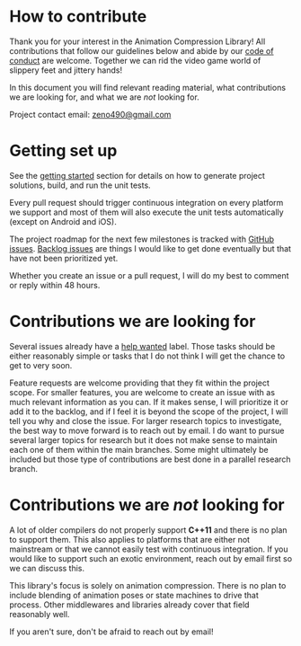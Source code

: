 # How to contribute

Thank you for your interest in the Animation Compression Library! All contributions that follow our guidelines below and abide by our [code of conduct](CODE_OF_CONDUCT.md) are welcome. Together we can rid the video game world of slippery feet and jittery hands!

In this document you will find relevant reading material, what contributions we are looking for, and what we are *not* looking for.

Project contact email: zeno490@gmail.com

# Getting set up

See the [getting started](./docs/getting_started.md) section for details on how to generate project solutions, build, and run the unit tests.

Every pull request should trigger continuous integration on every platform we support and most of them will also execute the unit tests automatically (except on Android and iOS).

The project roadmap for the next few milestones is tracked with [GitHub issues](https://github.com/nfrechette/acl/issues). [Backlog issues](https://github.com/nfrechette/acl/milestone/4) are things I would like to get done eventually but that have not been prioritized yet.

Whether you create an issue or a pull request, I will do my best to comment or reply within 48 hours.

# Contributions we are looking for

Several issues already have a [help wanted](https://github.com/nfrechette/acl/issues?q=is%3Aopen+is%3Aissue+label%3A%22help+wanted%22) label. Those tasks should be either reasonably simple or tasks that I do not think I will get the chance to get to very soon.

Feature requests are welcome providing that they fit within the project scope. For smaller features, you are welcome to create an issue with as much relevant information as you can. If it makes sense, I will prioritize it or add it to the backlog, and if I feel it is beyond the scope of the project, I will tell you why and close the issue. For larger research topics to investigate, the best way to move forward is to reach out by email. I do want to pursue several larger topics for research but it does not make sense to maintain each one of them within the main branches. Some might ultimately be included but those type of contributions are best done in a parallel research branch.

# Contributions we are *not* looking for

A lot of older compilers do not properly support **C++11** and there is no plan to support them. This also applies to platforms that are either not mainstream or that we cannot easily test with continuous integration. If you would like to support such an exotic environment, reach out by email first so we can discuss this.

This library's focus is solely on animation compression. There is no plan to include blending of animation poses or state machines to drive that process. Other middlewares and libraries already cover that field reasonably well.

If you aren't sure, don't be afraid to reach out by email!
